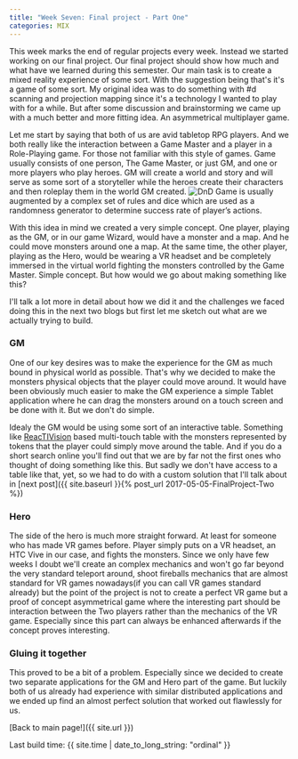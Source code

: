 ```yaml
---
title: "Week Seven: Final project - Part One"
categories: MIX
---
```


This week marks the end of regular projects every week. Instead we started working on our final project.
Our final project should show how much and what have we learned during this semester. Our main task is to create a mixed reality experience of some sort. With the suggestion being that's it's a game of some sort.
My original idea was to do something with #d scanning and projection mapping since it's a technology I wanted to play with for a while. But after some discussion and brainstorming we came up with a much better and more fitting idea. An asymmetrical multiplayer game.

Let me start by saying that both of us are avid tabletop RPG players. And we both really like the interaction between a Game Master and a player in a Role-Playing game.
For those not familiar with this style of games.
Game usually consists of one person, The Game Master, or just GM, and one or more players who play heroes.
GM will create a world and story and will serve as some sort of a storyteller while the heroes create their characters and then roleplay them in the world GM created.
![DnD]({{site.url}}/images/MixWeekSeven/dnd.jpg)
Game is usually augmented by a complex set of rules and dice which are used as a randomness generator to determine success rate of player’s actions.

With this idea in mind we created a very simple concept. One player, playing as the GM, or in our game Wizard, would have a monster and a map. And he could move monsters around one a map. At the same time, the other player, playing as the Hero, would be wearing a VR headset and be completely immersed in the virtual world fighting the monsters controlled by the Game Master.
Simple concept. But how would we go about making something like this?

I'll talk a lot more in detail about how we did it and the challenges we faced doing this in the next two blogs but first let me sketch out what are we actually trying to build.

### GM

One of our key desires was to make the experience for the GM as much bound in physical world as possible. That's why we decided to make the monsters physical objects that the player could move around.
It would have been obviously much easier to make the GM experience a simple Tablet application where he can drag the monsters around on a touch screen and be done with it. But we don't do simple.

Idealy the GM would be using some sort of an interactive table. Something like [ReacTIVision](http://reactivision.sourceforge.net/) based multi-touch table with the monsters represented by tokens that the player could simply move around the table. And if you do a short search online you'll find out that we are by far not the first ones who thought of doing something like this.
But sadly we don't have access to a table like that, yet, so we had to do with a custom solution that I'll talk about in [next post]({{ site.baseurl }}{% post_url 2017-05-05-FinalProject-Two %})

### Hero

The side of the hero is much more straight forward. At least for someone who has made VR games before. Player simply puts on a VR headset, an HTC Vive in our case, and fights the monsters. Since we only have few weeks I doubt we'll create an complex mechanics and won't go far beyond the very standard teleport around, shoot fireballs mechanics that are almost standard for VR games nowadays(if you can call VR games standard already) but the point of the project is not to create a perfect VR game but a proof of concept asymmetrical game where the interesting part should be interaction between the Two players rather than the mechanics of the VR game. Especially since this part can always be enhanced afterwards if the concept proves interesting.

### Gluing it together

This proved to be a bit of a problem. Especially since we decided to create two separate applications for the GM and Hero part of the game. But luckily both of us already had experience with similar distributed applications and we ended up find an almost perfect solution that worked out flawlessly for us.

[Back to main page!]({{ site.url }})

Last build time: {{ site.time | date_to_long_string: "ordinal" }}
